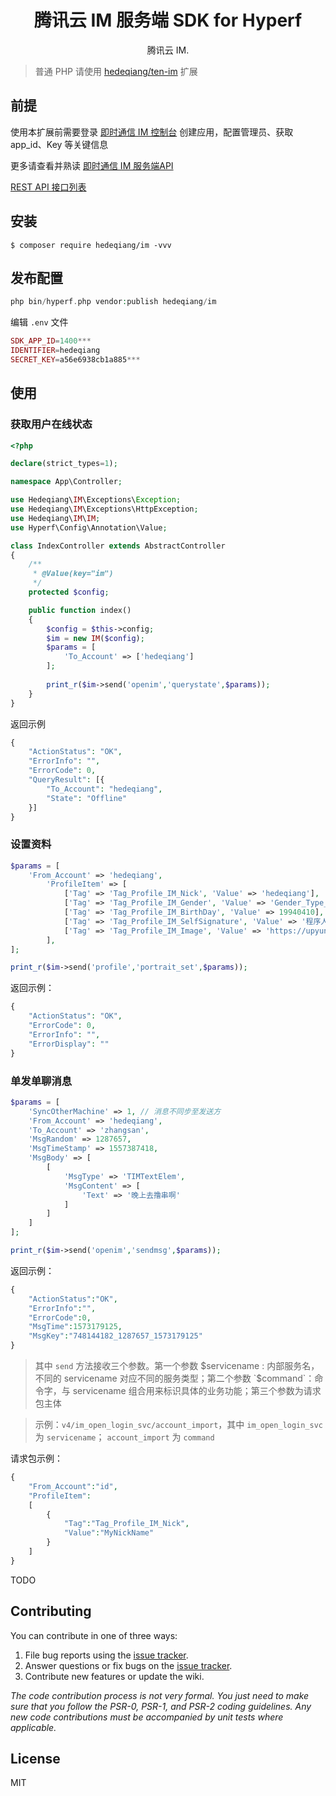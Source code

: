 <h1 align="center"> 腾讯云 IM 服务端 SDK for Hyperf </h1>

<p align="center">腾讯云 IM.</p>

> 普通 PHP 请使用 [hedeqiang/ten-im](https://github.com/hedeqiang/IM) 扩展
## 前提
使用本扩展前需要登录 [即时通信 IM 控制台](https://console.cloud.tencent.com/avc) 创建应用，配置管理员、获取 app_id、Key 等关键信息

更多请查看并熟读 [即时通信 IM 服务端API](https://cloud.tencent.com/document/product/269/32688)

[REST API 接口列表](https://cloud.tencent.com/document/product/269/1520)
## 安装

```shell
$ composer require hedeqiang/im -vvv
```

## 发布配置
```php
php bin/hyperf.php vendor:publish hedeqiang/im
```

编辑 `.env` 文件
```php
SDK_APP_ID=1400***
IDENTIFIER=hedeqiang
SECRET_KEY=a56e6938cb1a885***
```

## 使用
### 获取用户在线状态
```php
<?php

declare(strict_types=1);

namespace App\Controller;

use Hedeqiang\IM\Exceptions\Exception;
use Hedeqiang\IM\Exceptions\HttpException;
use Hedeqiang\IM\IM;
use Hyperf\Config\Annotation\Value;

class IndexController extends AbstractController
{
    /**
     * @Value(key="im")
     */
    protected $config;

    public function index()
    {
        $config = $this->config;
        $im = new IM($config);
        $params = [
            'To_Account' => ['hedeqiang']
        ];
        
        print_r($im->send('openim','querystate',$params));
    }
}

```
返回示例
```php
{
	"ActionStatus": "OK",
	"ErrorInfo": "",
	"ErrorCode": 0,
	"QueryResult": [{
		"To_Account": "hedeqiang",
		"State": "Offline"
	}]
}
```
### 设置资料
```php
$params = [
    'From_Account' => 'hedeqiang',
        'ProfileItem' => [
            ['Tag' => 'Tag_Profile_IM_Nick', 'Value' => 'hedeqiang'],
            ['Tag' => 'Tag_Profile_IM_Gender', 'Value' => 'Gender_Type_Male'],
            ['Tag' => 'Tag_Profile_IM_BirthDay', 'Value' => 19940410],
            ['Tag' => 'Tag_Profile_IM_SelfSignature', 'Value' => '程序人生的寂静欢喜'],
            ['Tag' => 'Tag_Profile_IM_Image', 'Value' => 'https://upyun.laravelcode.cn/upload/avatar/1524205770e4fbfbff-86ae-3bf9-b7b8-e0e70ce14553.png'],
        ],
];

print_r($im->send('profile','portrait_set',$params));
```

返回示例：
```php
{
	"ActionStatus": "OK",
	"ErrorCode": 0,
	"ErrorInfo": "",
	"ErrorDisplay": ""
}
```

### 单发单聊消息
```php
$params = [
    'SyncOtherMachine' => 1, // 消息不同步至发送方
    'From_Account' => 'hedeqiang',
    'To_Account' => 'zhangsan',
    'MsgRandom' => 1287657,
    'MsgTimeStamp' => 1557387418,
    'MsgBody' => [
        [
            'MsgType' => 'TIMTextElem',
            'MsgContent' => [
                'Text' => '晚上去撸串啊'
            ]
        ]
    ]
];

print_r($im->send('openim','sendmsg',$params));
```

返回示例：
```php
{
    "ActionStatus":"OK",
    "ErrorInfo":"",
    "ErrorCode":0,
    "MsgTime":1573179125,
    "MsgKey":"748144182_1287657_1573179125"
}
```

> 其中 `send` 方法接收三个参数。第一个参数 $servicename : 内部服务名，不同的 servicename 对应不同的服务类型；第二个参数 `$command`：命令字，与 servicename 组合用来标识具体的业务功能；第三个参数为请求包主体 

> 示例：`v4/im_open_login_svc/account_import`，其中 `im_open_login_svc` 为 `servicename`； `account_import` 为 `command`

请求包示例：
```php
{
    "From_Account":"id",
    "ProfileItem":
    [
        {
            "Tag":"Tag_Profile_IM_Nick",
            "Value":"MyNickName"
        }
    ]
}
```

TODO

## Contributing

You can contribute in one of three ways:

1. File bug reports using the [issue tracker](https://github.com/hedeqiang/hyperf-im/issues).
2. Answer questions or fix bugs on the [issue tracker](https://github.com/hedeqiang/hyperf-im/issues).
3. Contribute new features or update the wiki.

_The code contribution process is not very formal. You just need to make sure that you follow the PSR-0, PSR-1, and PSR-2 coding guidelines. Any new code contributions must be accompanied by unit tests where applicable._

## License

MIT
